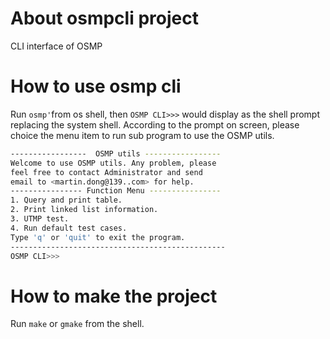 # About osmpcli project 
CLI interface of OSMP

# How to use osmp cli 
Run ```osmp'```from os shell, then ```OSMP CLI>>>``` would display as the shell prompt 
replacing the system shell. According to the prompt on screen, please choice the menu item 
to run sub program to use the OSMP utils.
```bash
-----------------  OSMP utils -----------------
Welcome to use OSMP utils. Any problem, please 
feel free to contact Administrator and send 
email to <martin.dong@139..com> for help. 
---------------- Function Menu ----------------
1. Query and print table.
2. Print linked list information.
3. UTMP test.
4. Run default test cases.
Type 'q' or 'quit' to exit the program.
------------------------------------------------
OSMP CLI>>>
```
# How to make the project
Run ```make``` or ```gmake``` from the shell.
